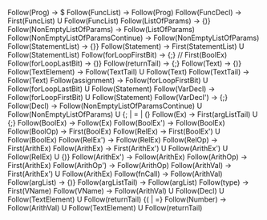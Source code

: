Follow(Prog) -> $
Follow(FuncList) -> Follow(Prog)
Follow(FuncDecl) -> First(FuncList) U Follow(FuncList)
Follow(ListOfParams) -> {)}
Follow(NonEmptyListOfParams) -> Follow(ListOfParams)
Follow(NonEmptyListOfParamsContinue) -> Follow(NonEmptyListOfParams)
Follow(StatementList) -> {}}
Follow(Statement) -> First(StatementList) U Follow(StatementList)
Follow(forLoopFirstBit) -> {;} // First(BoolEx)
Follow(forLoopLastBit) -> {)}
Follow(returnTail) -> {;}
Follow(Text) -> {)}
Follow(TextElement) -> Follow(TextTail) U Follow(Text)
Follow(TextTail) -> Follow(Text)
Follow(assignment) -> Follow(forLoopFirstBit) U Follow(forLoopLastBit) U Follow(Statement)
Follow(VarDecl) -> Follow(forLoopFirstBit) U Follow(Statement)
Follow(VarDecl') -> {;}
Follow(Decl) -> Follow(NonEmptyListOfParamsContinue) U Follow(NonEmptyListOfParams) U {; | = | (}
Follow(Ex) -> First(argListTail) U {;}
Follow(BoolEx) -> Follow(Ex)
Follow(BoolEx') -> Follow(BoolEx)
Follow(BoolOp) -> First(BoolEx)
Follow(RelEx) -> First(BoolEx') U Follow(BoolEx)
Follow(RelEx') -> Follow(RelEx)
Follow(RelOp) -> First(ArithEx)
Follow(ArithEx) -> First(ArithEx') U Follow(ArithEx') U Follow(RelEx) U {)}
Follow(ArithEx') -> Follow(ArithEx)
Follow(ArithOp) -> First(ArithEx)
Follow(ArithOp') -> Follow(ArithOp)
Follow(ArithVal) -> First(ArithEx') U Follow(ArithEx)
Follow(fnCall) -> Follow(ArithVal)
Follow(argList) -> {)}
Follow(argListTail) -> Follow(argList)
Follow(type) -> First(VName)
Follow(VName) -> Follow(ArithVal) U Follow(Decl) U Follow(TextElement) U Follow(returnTail) {( | =}
Follow(Number) -> Follow(ArithVal) U Follow(TextElement) U Follow(returnTail)